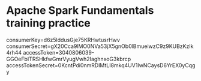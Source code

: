 Apache Spark Fundamentals training practice
===

consumerKey=d6z5lddusGje75KRHwtusrHwv
consumerSecret=gX20Cca9lMO0NVa53jX5gnOb0lBmueiwzC9z9KUBzKzIk4rh44
accessToken=3040806039-GGOeFbITRSHkfwGmrVyugVwh2IaghnxoG3kbrcp
accessTokenSecret=0KcntPdi0nmRDlMtLI8mkq4UV1IwNCaysD6YrEX0yCqgy

